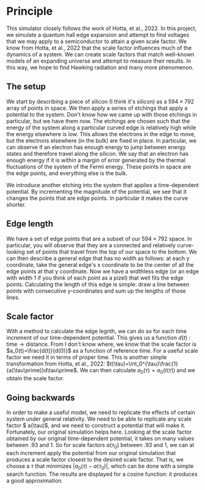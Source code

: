 # Principle

This simulator closely follows the work of Hotta, et al., 2022.
In this project, we simulate a quantum hall edge expansion and attempt to find voltages that we may apply to a semiconductor to attain a given scale factor.
We know from Hotta, et al., 2022 that the scale factor influences much of the dynamics of a system. We can create scale factors that match well-known models of an expanding universe and attempt to measure their results. In this way, we hope to find Hawking radiation and many more phenomenon.

## The setup
We start by describing a piece of silicon (I think it's silicon) as a $594 \times 792$ array of points in space. We then apply a series of etchings that apply a potential to the system. Don't know how we came up with those etchings in particular, but we have them now. The etchings are chosen such that the energy of the system along a particular curved edge is relatively high while the energy elsewhere is low. This allows the electrons in the edge to move, but the electrons elsewhere (in the bulk) are fixed in place. In particular, we can observe if an electron has enough energy to jump between energy states and therefore travel along the silicon. We say that an electron has enough energy if it is within a margin of error generated by the thermal fluctuations of the system of the Fermi energy. These points in space are the edge points, and everything else is the bulk.

We introduce another etching into the system that applies a time-dependent potential. By incrementing the magnitude of the potential, we see that it changes the points that are edge points. In particular it makes the curve shorter.

## Edge length
We have a set of edge points that are a subset of our $594 \times 792$ space. In particular, you will observe that they are a connected and relatively curve-looking set of points that travel from the top of our space to the bottom. We can then describe a general edge that has no width as follows: at each y coordinate, take the general edge's x coordinate to be the center of all the edge points at that y coordinate. Now we have a widthless edge (or an edge with width 1 if you think of each point as a pizel) that well fits the edge points. Calculating the length of this edge is simple: draw a line between points with consecutive y-coordinates and sum up the lengths of those lines.

## Scale factor
With a method to calculate the edge legnth, we can do so for each time increment of our time-dependent potential. This gives us a function $d(t): \text{time} \rightarrow \text{distance}$. From I don't know where, we know that the scale factor is $a_0(t)=\frac{d(t)}{d(0)}$ as a function of reference time. For a useful scale factor we need it in terms of proper time. This is another simple transformation from Hotta, et al., 2022: $t(\tau)=\int_0^{\tau}\frac{1}{a(\tau\prime)}d\tau\prime$. We can then calculate $a_0(\tau)=a_0(t(\tau))$ and we obtain the scale factor.

## Going backwards
In order to make a useful model, we need to replicate the effects of certain system under general relativity. We need to be able to replicate any  scale factor $ a(\tau)$, and we need to construct a potential that will make it. Fortunately, our original simulation helps here. Looking at the scale factor obtained by our original time-dependent potential, it takes on many values between .93 and 1. So for scale factors $a(\tau _0)$ between .93 and 1, we can at each increment apply the potential from our original simulation that produces a scale factor closest to the desired scale factor. That is, we choose a $\tau$ that minimizes $|a_0(\tau)-a(\tau _0)|$, which can be done with a simple search function. The results are displayed for a cosine function: it produces a good approximation.
